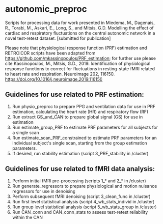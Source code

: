 # autonomic_preproc
Scripts for processing data for work presented in Miedema, M., Dagenais, R., Torabi, M., Askari, E., Long, S., and Mitsis, G.D. Modelling the effect of cardiac and respiratory fluctuations on the central autonomic network in a novel test-retest dataset. [submitted for publication]

Please note that physiological response function (PRF) estimation and RETROICOR scripts have been adapted from https://github.com/mkassinopoulos/PRF_estimation; for further use please cite Kassinopoulos, M., Mitsis, G.D., 2019. Identification of physiological response functions to correct for fluctuations in resting-state fMRI related to heart rate and respiration. Neuroimage 202, 116150. https://doi.org/10.1016/j.neuroimage.2019.116150

## Guidelines for use related to PRF estimation:
1. Run physio_preproc to prepare PPG and ventilation data for use in PRF estimation, calculating the heart rate (HR) and respiratory flow (RF)
2. Run extract GS_and_CAN to prepare global signal (GS) for use in estimation
3. Run estimate_group_PRF to estimate PRF parameters for all subjects for a single scan
4. Run estimate_scan_PRF_constrained to estimate PRF parameters for an individual subject's single scan, starting from the group estimation parameters.
5. If desired, run stability estimation (script 3_PRF_stability in /cluster)

## Guidelines for use related to fMRI data analysis:
1. Perform initial fMRI pre-processing (scripts 1_* and 2_* in /cluster)
2. Run generate_regressors to prepare physiological and motion nuisance regressors for use in denoising
3. Perform subsequent fMRI denoising (script 3_clean_func in /cluster)
4. Run first level statistical analysis (script 4_wb_stats_individ in /cluster)
5. Run group level statistical analysis (script 5_wb_stats_group in /cluster)
6. Run CAN_conn and CAN_conn_stats to assess test-retest reliability within the CAN
